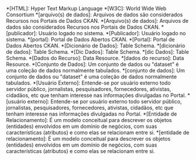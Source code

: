 *[HTML]: Hyper Text Markup Language
*[W3C]: World Wide Web Consortium
*[arquivo(s) de dados]: Arquivos de dados são considerados Recursos nos Portais de Dados CKAN.
*[Arquivo(s) de dados]: Arquivos de dados são considerados Recursos nos Portais de Dados CKAN.
*[publicador]: Usuário logado no sistema.
*[Publicador]: Usuário logado no sistema.
*[portal]: Portal de Dados Abertos CKAN.
*[Portal]: Portal de Dados Abertos CKAN.
*[Dicionário de Dados]: Table Schema.
*[dicionário de dados]: Table Schema.
*[Dic Dados]: Table Schema.
*[dic Dados]: Table Schema.
*[Dados do Recurso]: Data Resource.
*[dados do recurso]: Data Resource.
*[Conjunto de Dados]: Um conjunto de dados ou "dataset" é uma coleção de dados normalmente tabulados.
*[conjunto de dados]: Um conjunto de dados ou "dataset" é uma coleção de dados normalmente tabulados.
*[Usuário Externo]: Entende-se por usuário externo todo servidor público, jornalistas, pesquisadores, fornecedores, ativistas, cidadãos, etc que tenham interesse nas informações divulgadas no Portal.
*[usuário externo]: Entende-se por usuário externo todo servidor público, jornalistas, pesquisadores, fornecedores, ativistas, cidadãos, etc que tenham interesse nas informações divulgadas no Portal.
*[Entidade de Relacionamento]: É um modelo conceitual para descrever os objetos (entidades) envolvidos em um domínio de negócios, com suas características (atributos) e como elas se relacionam entre si. 
*[entidade de relacionamento]: É um modelo conceitual para descrever os objetos (entidades) envolvidos em um domínio de negócios, com suas características (atributos) e como elas se relacionam entre si. 